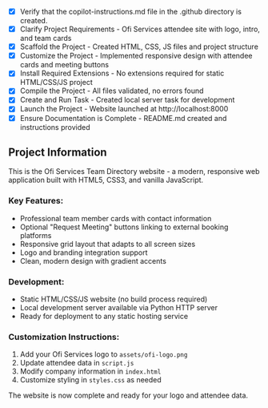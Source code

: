 <!-- Use this file to provide workspace-specific custom instructions to Copilot. For more details, visit https://code.visualstudio.com/docs/copilot/copilot-customization#_use-a-githubcopilotinstructionsmd-file -->
- [x] Verify that the copilot-instructions.md file in the .github directory is created.
- [x] Clarify Project Requirements - Ofi Services attendee site with logo, intro, and team cards
- [x] Scaffold the Project - Created HTML, CSS, JS files and project structure
- [x] Customize the Project - Implemented responsive design with attendee cards and meeting buttons
- [x] Install Required Extensions - No extensions required for static HTML/CSS/JS project
- [x] Compile the Project - All files validated, no errors found
- [x] Create and Run Task - Created local server task for development
- [x] Launch the Project - Website launched at http://localhost:8000
- [x] Ensure Documentation is Complete - README.md created and instructions provided

## Project Information

This is the Ofi Services Team Directory website - a modern, responsive web application built with HTML5, CSS3, and vanilla JavaScript.

### Key Features:
- Professional team member cards with contact information
- Optional "Request Meeting" buttons linking to external booking platforms
- Responsive grid layout that adapts to all screen sizes
- Logo and branding integration support
- Clean, modern design with gradient accents

### Development:
- Static HTML/CSS/JS website (no build process required)
- Local development server available via Python HTTP server
- Ready for deployment to any static hosting service

### Customization Instructions:
1. Add your Ofi Services logo to `assets/ofi-logo.png`
2. Update attendee data in `script.js`
3. Modify company information in `index.html`
4. Customize styling in `styles.css` as needed

The website is now complete and ready for your logo and attendee data.